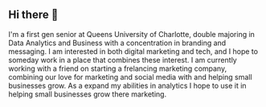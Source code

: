 ## Hi there 👋
I'm a first gen senior at Queens University of Charlotte, double majoring in Data Analytics and Business with a concentration in branding and messaging. I am interested in both digital marketing and tech, and I hope to someday work in a place that combines these interest. I am currently working with a friend on starting a frelancing marketing company, combining our love for marketing and social media with and helping small businesses grow. As a expand my abilities in analytics I hope to use it in helping small businesses grow there marketing. 

<!--
**mariadc21/mariadc21** is a ✨ _special_ ✨ repository because its `README.md` (this file) appears on your GitHub profile.
